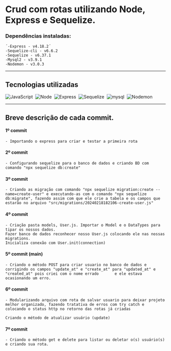 # Crud com rotas utilizando Node, Express e Sequelize.

### Dependências instaladas:
  	´-Express - v4.18.2´
  	-Sequelize-cli - v6.6.2
  	-Sequelize - v6.37.1
  	-Mysql2 - v3.9.1
  	-Nodemon - v3.0.3

<hr>

## Tecnologias utilizadas

![JavaScript](https://img.shields.io/badge/JavaScript-007396?style=for-the-badge&logo=JavaScript)&nbsp;
![Node](https://img.shields.io/badge/Node-007396?style=for-the-badge&logo=Node)&nbsp;
![Express](https://img.shields.io/badge/Express-007396?style=for-the-badge&logo=Express)&nbsp;
![Sequelize](https://img.shields.io/badge/Sequelize-007396?style=for-the-badge&logo=Sequelize)&nbsp;
![mysql](https://img.shields.io/badge/mysql-007396?style=for-the-badge&logo=mysql)&nbsp;
![Nodemon](https://img.shields.io/badge/Nodemon-007396?style=for-the-badge&logo=Nodemon)&nbsp;

<hr>

## Breve descrição de cada commit.
#### 1º commit 
	- Importando o express para criar e testar a primeira rota 
	
#### 2º commit
	- Configurando sequelize para o banco de dados e criando BD com comando "npx sequelize db:create"

#### 3º commit
	- Criando as migração com comando "npx sequelize migration:create --name=create-user" e executando-as com o comando "npx sequelize db:migrate", fazendo assim com que ele crie a tabela e os campos que estarão no arquivo "src/migrations/20240218182106-create-user.js"
	
#### 4º commit
    - Criação pasta models, User.js. Importar o Model e o DataTypes para tipar os nossos dados. 
    Fazer banco de dados reconhecer nosso User.js colocando ele nas nossas migrations.
    Inicializa conexão com User.init(connection)


#### 5º commit (main)
    - Criando o método POST para criar usuario no banco de dados e corrigindo os campos "update_at" e "create_at" para "updated_at" e "created_at" pois criei com o nome errado       e ele estava ocasionando um erro.

#### 6º commit 
    - Modularizando arquivo com rota de salvar usuario para deixar projeto melhor organizado, fazendo tratativa de erros com try catch e colocando o status http no retorno das rotas já criadas
    
    Criando o método de atualizar usuário (update)


#### 7º commit
    - Criando o método get e delete para listar ou deletar o(s) usuário(s) e criando sua rota.

